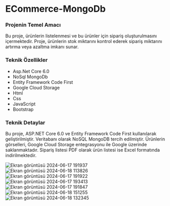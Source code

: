 <h1>ECommerce-MongoDb</h1>
<h3>Projenin Temel Amacı</h3>
<p>Bu proje, ürünlerin listelenmesi ve bu ürünler için sipariş oluşturulmasını içermektedir. Proje, ürünlerin stok miktarını kontrol ederek sipariş miktarını artırma veya azaltma imkanı sunar.</p>
<h3>Teknik Özellikler</h3>
<ul>
  <li>Asp.Net Core 6.0</li>
  <li>NoSql MongoDb</li>
  <li>Entity Framework Code First</li>
  <li>Google Cloud Storage</li>
  <li>Html</li>
  <li>Css</li>
  <li>JavaScript</li>
  <li>Bootstrap</li>
</ul>
<h3>Teknik Detaylar</h3>
<p>Bu proje, ASP.NET Core 6.0 ve Entity Framework Code First kullanılarak geliştirilmiştir. Veritabanı olarak NoSQL MongoDB tercih edilmiştir. Ürünlerin görselleri, Google Cloud Storage entegrasyonu ile Google üzerinde saklanmaktadır. Sipariş listesi PDF olarak ürün listesi ise Excel formatında indirilmektedir.</p>

![Ekran görüntüsü 2024-06-17 191937](https://github.com/ensarsarac/ECommerce-MongoDb/assets/76907308/556c4b0c-3204-41c7-9abd-980720b52d34)
![Ekran görüntüsü 2024-06-18 113826](https://github.com/ensarsarac/ECommerce-MongoDb/assets/76907308/6c1cf88f-4274-4320-94a3-a83cb725e5ba)
![Ekran görüntüsü 2024-06-17 191922](https://github.com/ensarsarac/ECommerce-MongoDb/assets/76907308/f8b1616c-2109-444a-af6b-2e9577041b87)
![Ekran görüntüsü 2024-06-17 193413](https://github.com/ensarsarac/ECommerce-MongoDb/assets/76907308/db1b7ad7-dd8f-41ce-a564-97d87ea342ba)
![Ekran görüntüsü 2024-06-17 191847](https://github.com/ensarsarac/ECommerce-MongoDb/assets/76907308/be282c31-75a1-450e-b98a-e945c0b85122)
![Ekran görüntüsü 2024-06-18 151255](https://github.com/ensarsarac/ECommerce-MongoDb/assets/76907308/6c9ee1d7-462f-4e97-9a62-6e55665d492f)
![Ekran görüntüsü 2024-06-18 132345](https://github.com/ensarsarac/ECommerce-MongoDb/assets/76907308/7239a754-226b-4097-9d7b-935953d009fd)






